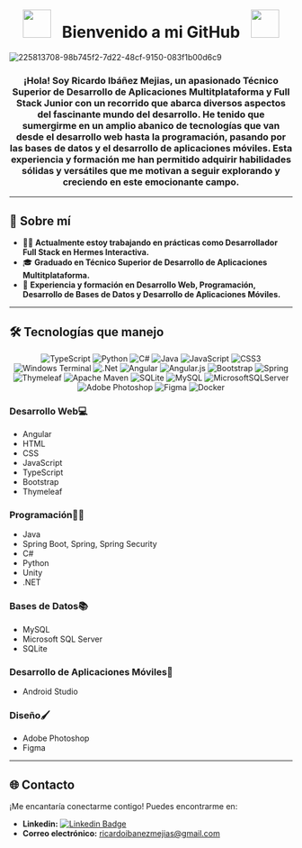 <div align="center">
 
# <img src="https://user-images.githubusercontent.com/74038190/213844263-a8897a51-32f4-4b3b-b5c2-e1528b89f6f3.png" width="50px" /> &nbsp; Bienvenido a mi GitHub &nbsp; <img src="https://user-images.githubusercontent.com/74038190/213844263-a8897a51-32f4-4b3b-b5c2-e1528b89f6f3.png" width="50px" />
</div>

![225813708-98b745f2-7d22-48cf-9150-083f1b00d6c9](https://seovalladolid.es/wp-content/uploads/2021/01/Backend.png)

<h3 align="center">¡Hola! Soy <b>Ricardo Ibáñez Mejias</b>, un apasionado <b>Técnico Superior de Desarrollo de Aplicaciones Multitplataforma</b> y <b>Full Stack Junior</b> con un recorrido que abarca diversos aspectos del fascinante mundo del desarrollo. He tenido que sumergirme en un amplio abanico de tecnologías que van desde el desarrollo web hasta la programación, pasando por las bases de datos y el desarrollo de aplicaciones móviles. Esta experiencia y formación me han permitido adquirir habilidades sólidas y versátiles que me motivan a seguir explorando y creciendo en este emocionante campo.</h3>

---


## 📝 Sobre mí

- 👨‍💻 **Actualmente estoy trabajando en prácticas como Desarrollador Full Stack en Hermes Interactiva.**
- 🎓 **Graduado en Técnico Superior de Desarrollo de Aplicaciones Multitplataforma.** 
- 💼 **Experiencia y formación en Desarrollo Web, Programación, Desarrollo de Bases de Datos y Desarrollo de Aplicaciones Móviles.**
 <div align="center">
  


 </div>



---



## 🛠️ Tecnologías que manejo
<div align="center">

![TypeScript](https://img.shields.io/badge/typescript-%23007ACC.svg?style=for-the-badge&logo=typescript&logoColor=white) ![Python](https://img.shields.io/badge/python-3670A0?style=for-the-badge&logo=python&logoColor=ffdd54) ![C#](https://img.shields.io/badge/c%23-%23239120.svg?style=for-the-badge&logo=csharp&logoColor=white) ![Java](https://img.shields.io/badge/java-%23ED8B00.svg?style=for-the-badge&logo=openjdk&logoColor=white) ![JavaScript](https://img.shields.io/badge/javascript-%23323330.svg?style=for-the-badge&logo=javascript&logoColor=%23F7DF1E) ![CSS3](https://img.shields.io/badge/css3-%231572B6.svg?style=for-the-badge&logo=css3&logoColor=white) ![Windows Terminal](https://img.shields.io/badge/Windows%20Terminal-%234D4D4D.svg?style=for-the-badge&logo=windows-terminal&logoColor=white) ![.Net](https://img.shields.io/badge/.NET-5C2D91?style=for-the-badge&logo=.net&logoColor=white) ![Angular](https://img.shields.io/badge/angular-%23DD0031.svg?style=for-the-badge&logo=angular&logoColor=white) ![Angular.js](https://img.shields.io/badge/angular.js-%23E23237.svg?style=for-the-badge&logo=angularjs&logoColor=white) ![Bootstrap](https://img.shields.io/badge/bootstrap-%238511FA.svg?style=for-the-badge&logo=bootstrap&logoColor=white) ![Spring](https://img.shields.io/badge/spring-%236DB33F.svg?style=for-the-badge&logo=spring&logoColor=white) ![Thymeleaf](https://img.shields.io/badge/Thymeleaf-%23005C0F.svg?style=for-the-badge&logo=Thymeleaf&logoColor=white) ![Apache Maven](https://img.shields.io/badge/Apache%20Maven-C71A36?style=for-the-badge&logo=Apache%20Maven&logoColor=white) ![SQLite](https://img.shields.io/badge/sqlite-%2307405e.svg?style=for-the-badge&logo=sqlite&logoColor=white) ![MySQL](https://img.shields.io/badge/mysql-%2300000f.svg?style=for-the-badge&logo=mysql&logoColor=white) ![MicrosoftSQLServer](https://img.shields.io/badge/Microsoft%20SQL%20Server-CC2927?style=for-the-badge&logo=microsoft%20sql%20server&logoColor=white) ![Adobe Photoshop](https://img.shields.io/badge/adobe%20photoshop-%2331A8FF.svg?style=for-the-badge&logo=adobe%20photoshop&logoColor=white) ![Figma](https://img.shields.io/badge/figma-%23F24E1E.svg?style=for-the-badge&logo=figma&logoColor=white) ![Docker](https://img.shields.io/badge/docker-%230db7ed.svg?style=for-the-badge&logo=docker&logoColor=white)

</div>
  <div align="center">
   




  </div>

### Desarrollo Web💻
- Angular
- HTML
- CSS
- JavaScript
- TypeScript
- Bootstrap
- Thymeleaf


### Programación👨‍💻
- Java
- Spring Boot, Spring, Spring Security
- C#
- Python
- Unity
- .NET

### Bases de Datos📚
- MySQL
- Microsoft SQL Server
- SQLite

### Desarrollo de Aplicaciones Móviles📱
- Android Studio

 ### Diseño🖌️
- Adobe Photoshop
- Figma


---

## 🌐 Contacto

¡Me encantaría conectarme contigo! Puedes encontrarme en:
-  **Linkedin:** [![Linkedin Badge](https://img.shields.io/badge/-Ricardo-blue?style=flat&logo=Linkedin&logoColor=white)](https://www.linkedin.com/in/ricardo-ibanez/)
- **Correo electrónico:** ricardoibanezmejias@gmail.com
  


